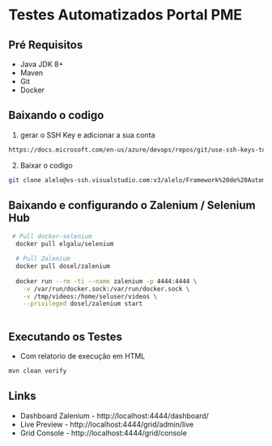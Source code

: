 # Testes Automatizados Portal PME


## Pré Requisitos

 - Java JDK 8+
 - Maven
 - Git
 - Docker
 

## Baixando o codigo

1. gerar o SSH Key e adicionar a sua conta

```bash
https://docs.microsoft.com/en-us/azure/devops/repos/git/use-ssh-keys-to-authenticate?view=azure-devops
```

2. Baixar o codigo

```bash
git clone alelo@vs-ssh.visualstudio.com:v3/alelo/Framework%20de%20Automa%C3%A7%C3%A3o/PortalPME
```

## Baixando e configurando o Zalenium / Selenium Hub
```bash
 # Pull docker-selenium
  docker pull elgalu/selenium

  # Pull Zalenium
  docker pull dosel/zalenium
        
  docker run --rm -ti --name zalenium -p 4444:4444 \
    -v /var/run/docker.sock:/var/run/docker.sock \
    -v /tmp/videos:/home/seluser/videos \
    --privileged dosel/zalenium start
    
 ```

## Executando os Testes

- Com relatorio de execução em HTML

```bash
mvn clean verify
```
## Links

- Dashboard Zalenium - http://localhost:4444/dashboard/
- Live Preview - http://localhost:4444/grid/admin/live
- Grid Console - http://localhost:4444/grid/console


